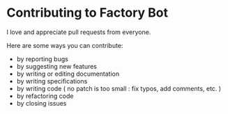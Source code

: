 # Contributing to Factory Bot

I love and appreciate pull requests from everyone.

Here are some ways you can contribute:

- by reporting bugs
- by suggesting new features
- by writing or editing documentation
- by writing specifications
- by writing code ( no patch is too small : fix typos, add comments, etc. )
- by refactoring code
- by closing issues
